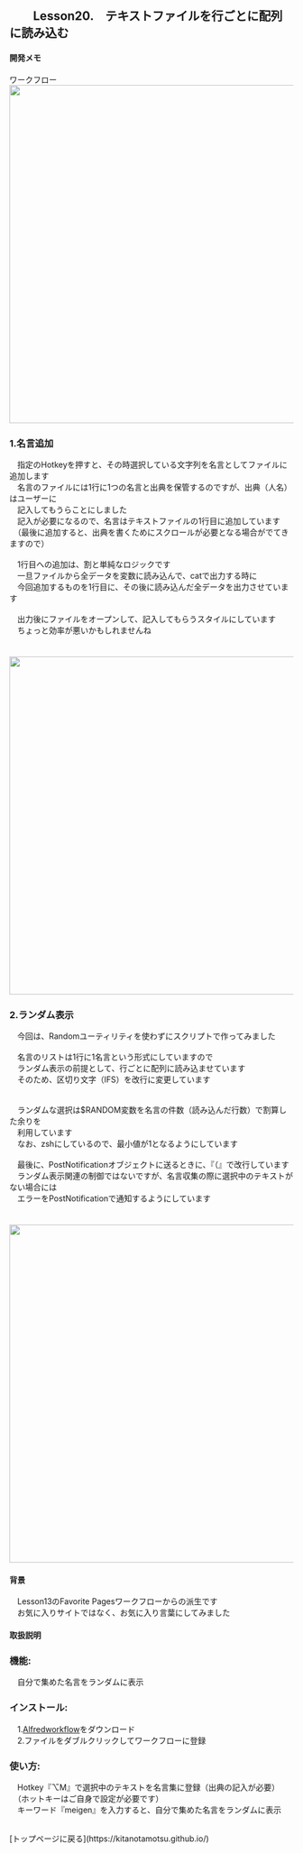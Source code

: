 ## 　　Lesson20.　テキストファイルを行ごとに配列に読み込む 
#### 開発メモ
ワークフロー
<br><img width="600" src="https://user-images.githubusercontent.com/40127279/127756559-c55c4092-a02f-4505-b4ba-6aa495be6b12.png">

### 1.名言追加
　指定のHotkeyを押すと、その時選択している文字列を名言としてファイルに追加します
<br>　名言のファイルには1行に1つの名言と出典を保管するのですが、出典（人名）はユーザーに
<br>　記入してもうらことにしました
<br>　記入が必要になるので、名言はテキストファイルの1行目に追加しています
<br>　（最後に追加すると、出典を書くためにスクロールが必要となる場合がでてきますので）
<br>
<br>　1行目への追加は、割と単純なロジックです
<br>　一旦ファイルから全データを変数に読み込んで、catで出力する時に
<br>　今回追加するものを1行目に、その後に読み込んだ全データを出力させています
<br>
<br>　出力後にファイルをオープンして、記入してもらうスタイルにしています
<br>　ちょっと効率が悪いかもしれませんね　　
<br>
<br>　<img width="600" src="https://user-images.githubusercontent.com/40127279/127756590-d7fd728e-aac6-4144-b793-c6f4c861f76b.png">

### 2.ランダム表示
　今回は、Randomユーティリティを使わずにスクリプトで作ってみました
<br>
<br>　名言のリストは1行に1名言という形式にしていますので
<br>　ランダム表示の前提として、行ごとに配列に読み込ませています
<br>　そのため、区切り文字（IFS）を改行に変更しています
<br>  
<br>　ランダムな選択は$RANDOM変数を名言の件数（読み込んだ行数）で割算した余りを
<br>　利用しています
<br>　なお、zshにしているので、最小値が1となるようにしています
<br>
<br>　最後に、PostNotificationオブジェクトに送るときに、『（』で改行しています
<br>　ランダム表示関連の制御ではないですが、名言収集の際に選択中のテキストがない場合には
<br>　エラーをPostNotificationで通知するようにしています
<br>
<br>　<img width="600"  src="https://user-images.githubusercontent.com/40127279/127756605-71693881-81be-4630-8d82-e9629b9fe81b.png">

#### 背景
　Lesson13のFavorite Pagesワークフローからの派生です
<br>　お気に入りサイトではなく、お気に入り言葉にしてみました
#### 取扱説明
### 機能:
　自分で集めた名言をランダムに表示
### インストール:
　1.[Alfredworkflow](https://github.com/KitanoTamotsu/meigen/releases/download/1.0/meigen.alfredworkflow.zip)をダウンロード 
<br>　2.ファイルをダブルクリックしてワークフローに登録
### 使い方:
　Hotkey『⌥M』で選択中のテキストを名言集に登録（出典の記入が必要）
<br>　（ホットキーはご自身で設定が必要です）
<br>　キーワード『meigen』を入力すると、自分で集めた名言をランダムに表示

<br>
[トップページに戻る](https://kitanotamotsu.github.io/)

